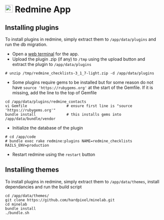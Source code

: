 # <img src="/documentation/img/redmine-logo.png" width="25px"> Redmine App

## Installing plugins

To install plugins in redmine, simply extract them to `/app/data/plugins`
and run the db migration.

* Open a [web terminal](/documentation/apps#web-terminal)
for the app.
* Upload the plugin .zip (if any) to `/tmp` using the upload button
and extract the plugin to `/app/data/plugins`

```
# unzip /tmp/redmine_checklists-3_1_7-light.zip -d /app/data/plugins
```

* Some plugins require gems to be installed but for some reason do not have
`source 'https://rubygems.org'` at the start of the Gemfile. If it is missing,
add the line to the top of Gemfile

```
cd /app/data/plugins/redmine_contacts
vi Gemfile                  # ensure first line is "source 'https://rubygems.org'"
bundle install              # this installs gems into /app/data/bundle/vendor
```

* Initialize the database of the plugin

```
# cd /app/code
# bundle exec rake redmine:plugins NAME=redmine_checklists RAILS_ENV=production
```

* Restart redmine using the `restart` button

## Installing themes

To install plugins in redmine, simply extract them to `/app/data/themes`,
install dependancies and run the build script

```
cd /app/data/themes/
git clone https://github.com/hardpixel/minelab.git
cd minelab
bundle install
./bundle.sh
```

